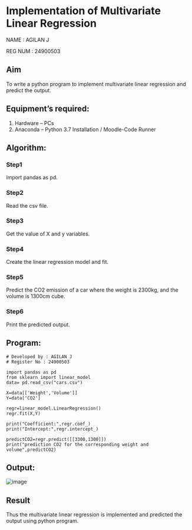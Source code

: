# Implementation of Multivariate Linear Regression
NAME : AGILAN J

REG NUM : 24900503
## Aim
To write a python program to implement multivariate linear regression and predict the output.
## Equipment’s required:
1.	Hardware – PCs
2.	Anaconda – Python 3.7 Installation / Moodle-Code Runner
## Algorithm:
### Step1
   import pandas as pd.
### Step2
Read the csv file.
### Step3
Get the value of X and y variables.
### Step4
Create the linear regression model and fit.
### Step5
Predict the CO2 emission of a car where the weight is 2300kg, and the volume is 1300cm cube.
### Step6
Print the predicted output.

## Program:
```
# Developed by : AGILAN J
# Register No : 24900503

import pandas as pd
from sklearn import linear_model
data= pd.read_csv("cars.csv")

X=data[['Weight','Volume']]
Y=data['CO2']

regr=linear_model.LinearRegression()
regr.fit(X,Y)

print("Coefficient:",regr.coef_)
print("Intercept:",regr.intercept_)

predictCO2=regr.predict([[3300,1300]])
print("prediction CO2 for the corresponding weight and volume",predictCO2)
```
## Output:
![image](https://github.com/23005529/Multivariate-Linear-Regression/assets/139842207/9072389c-9b3f-48b3-ad11-33b1e7583fef)


## Result
Thus the multivariate linear regression is implemented and predicted the output using python program.
